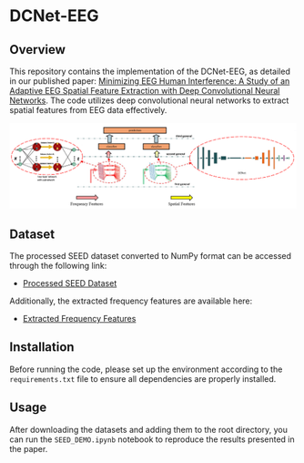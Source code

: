 # DCNet-EEG

## Overview
This repository contains the implementation of the DCNet-EEG, as detailed in our published paper: 
[Minimizing EEG Human Interference: A Study of an Adaptive EEG Spatial Feature Extraction with Deep Convolutional Neural Networks](https://ieeexplore.ieee.org/abstract/document/10505033). 
The code utilizes deep convolutional neural networks to extract spatial features from EEG data effectively.

![Framework](./framework.png "Framework of our proposed method.")

## Dataset
The processed SEED dataset converted to NumPy format can be accessed through the following link:
- [Processed SEED Dataset](https://drive.google.com/drive/folders/1Z07TRemWf507E16aTShFsbExy3JdI6aS?usp=sharing)

Additionally, the extracted frequency features are available here:
- [Extracted Frequency Features](https://drive.google.com/drive/folders/1Mv0uqeDMcWPXgEtMoaPm_89JF4qsN5g9?usp=sharing)

## Installation
Before running the code, please set up the environment according to the `requirements.txt` file to ensure all dependencies are properly installed.

## Usage
After downloading the datasets and adding them to the root directory, you can run the `SEED_DEMO.ipynb` notebook to reproduce the results presented in the paper.
